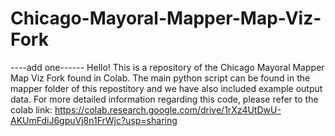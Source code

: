 # Chicago-Mayoral-Mapper-Map-Viz-Fork
----add one------
Hello! This is a repository of the Chicago Mayoral Mapper Map Viz Fork found in Colab. The main python script can be found in the mapper folder of this repostitory and we have also included example output data. For more detailed information regarding this code, please refer to the colab link: https://colab.research.google.com/drive/1rXz4UtDwU-AKUmFdiJ6gpuVj8n1FrWjc?usp=sharing

